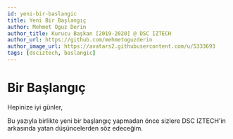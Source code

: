 ```yaml
---
id: yeni-bir-baslangic
title: Yeni Bir Başlangıç
author: Mehmet Oguz Derin
author_title: Kurucu Başkan [2019-2020] @ DSC IZTECH
author_url: https://github.com/mehmetoguzderin
author_image_url: https://avatars2.githubusercontent.com/u/5333693
tags: [dsciztech, baslangic]
---
```


# Bir Başlangıç

Hepinize iyi günler,


Bu yazıyla birlikte yeni bir başlangıç yapmadan önce sizlere
DSC IZTECH'in arkasında yatan düşüncelerden söz edeceğim.